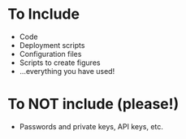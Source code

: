 # To Include

 - Code
 - Deployment scripts
 - Configuration files
 - Scripts to create figures
 - ...everything you have used!

# To NOT include (please!)
- Passwords and private keys, API keys, etc.